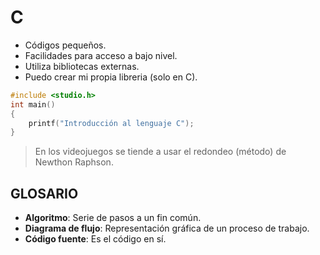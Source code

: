 # C

- Códigos pequeños.
- Facilidades para acceso a bajo nivel.
- Utiliza bibliotecas externas.
- Puedo crear mi propia libreria (solo en C).

```c
#include <studio.h>
int main()
{
    printf("Introducción al lenguaje C");
}
```

> En los videojuegos se tiende a usar el redondeo (método) de Newthon Raphson.

## GLOSARIO
- **Algoritmo**: Serie de pasos a un fin común.
- **Diagrama de flujo**: Representación gráfica de un proceso de trabajo.
- **Código fuente**: Es el código en sí.
